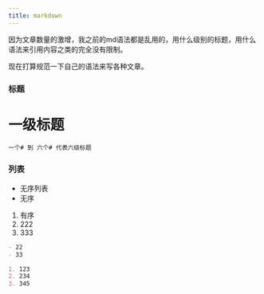 ```yaml
---
title: markdown
---
```


因为文章数量的激增，我之前的md语法都是乱用的，用什么级别的标题，用什么语法来引用内容之类的完全没有限制。

现在打算规范一下自己的语法来写各种文章。


### 标题

# 一级标题

```
一个# 到 六个# 代表六级标题
```

### 列表

- 无序列表
- 无序

1. 有序
2. 222
3. 333

``` markdown
- 22
- 33

1. 123
2. 234
3. 345
```

